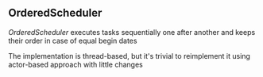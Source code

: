 ## OrderedScheduler
*OrderedScheduler* executes tasks sequentially one after another and keeps their order in case of equal begin dates

The implementation is thread-based, but it's trivial to reimplement it using actor-based approach with little changes
